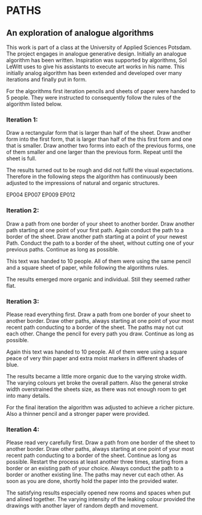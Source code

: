 # PATHS
## An exploration of analogue algorithms

This work is part of a class at the University of Applied Sciences Potsdam. The project engages in analogue generative design. Initially an analogue algorithm has been written. Inspiration was supported by algorithms, Sol LeWitt uses to give his assistants to execute art works in his name. This initially analog algorithm has been extended and developed over many iterations and finally put in form.

For the algorithms first iteration pencils and sheets of paper were handed to 5 people. They were instructed to consequently follow the rules of the algorithm listed below.

### Iteration 1:
Draw a rectangular form that is larger than half of the sheet. Draw another form into the first form, that is larger than half of the this first form and one that is smaller. Draw another two forms into each of the previous forms, one of them smaller and one larger than the previous form. Repeat until the sheet is full.

The results turned out to be rough and did not fulfil the visual expectations.
Therefore in the following steps the algorithm has continuously been adjusted to the impressions of natural and organic structures.

EP004
EP007
EP009
EP012

### Iteration 2:
Draw a path from one border of your sheet to another border. Draw another path starting at one point of your first path. Again conduct the path to a border of the sheet. Draw another path starting at a point of your newest Path. Conduct the path to a border of the sheet, without cutting one of your previous paths. Continue as long as possible.

This text was handed to 10 people. All of them were using the same pencil and a square sheet of paper, while following the algorithms rules.

The results emerged more organic and individual. Still they seemed rather flat. 

### Iteration 3:
Please read everything first. 
Draw a path from one border of your sheet to another border. Draw other paths, always starting at one point of your most recent path conducting to a border of the sheet. The paths may not cut each other. Change the pencil for every path you draw. Continue as long as possible.

Again this text was handed to 10 people. All of them were using a square peace of very thin paper and extra moist markers in different shades of blue. 

The results became a little more organic due to the varying stroke width. The varying colours yet broke the overall pattern. Also the general stroke width overstrained the sheets size, as there was not enough room to get into many details.

For the final iteration the algorithm was adjusted to achieve a richer picture. Also a thinner pencil and a stronger paper were provided. 

### Iteration 4:
Please read very carefully first.
Draw a path from one border of the sheet to another border.
Draw other paths, always starting at one point of your most recent path conducting to a border of the sheet. Continue as long as possible.
Restart the process at least another three times, starting from a border or an existing path of your choice. Always conduct the path to a border or another existing line. 
The paths may never cut each other. 
As soon as you are done, shortly hold the paper into the provided water.

The satisfying results especially opened new rooms and spaces when put and alined together.
The varying intensity of the leaking colour provided the drawings with another layer of random depth and movement.
